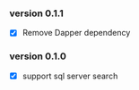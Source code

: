 ### version 0.1.1 
- [X] Remove Dapper dependency

### version 0.1.0 
- [X] support sql server search